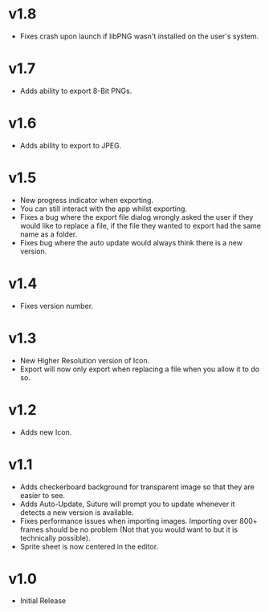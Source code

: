 v1.8
====
- Fixes crash upon launch if libPNG wasn't installed on the user's system.

v1.7
====
- Adds ability to export 8-Bit PNGs.

v1.6
====
- Adds ability to export to JPEG.

v1.5
====
- New progress indicator when exporting.
- You can still interact with the app whilst exporting.
- Fixes a bug where the export file dialog wrongly asked the user if they would like to replace a file, if the file they wanted to export had the same name as a folder.
- Fixes bug where the auto update would always think there is a new version.

v1.4
====
- Fixes version number.

v1.3
====
- New Higher Resolution version of Icon.
- Export will now only export when replacing a file when you allow it to do so.

v1.2
====
- Adds new Icon.

v1.1
====
- Adds checkerboard background for transparent image so that they are easier to see.
- Adds Auto-Update, Suture will prompt you to update whenever it detects a new version is available.
- Fixes performance issues when importing images. Importing over 800+ frames should be no problem (Not that you would want to but it is technically possible).
- Sprite sheet is now centered in the editor.

v1.0
====
- Initial Release
